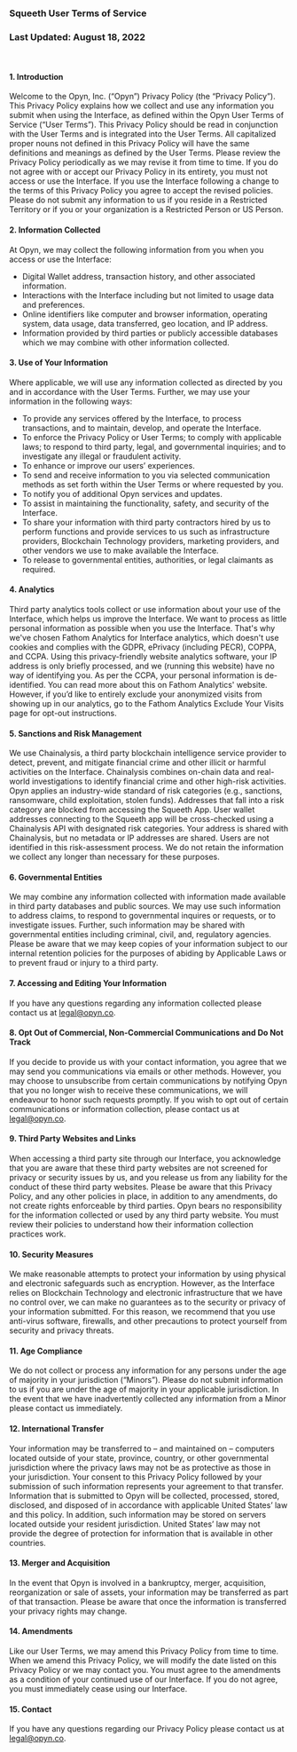 ### Squeeth User Terms of Service

### Last Updated: August 18, 2022

&nbsp;
&nbsp;
&nbsp;

#### 1. Introduction

Welcome to the Opyn, Inc. (“Opyn”) Privacy Policy (the “Privacy Policy”). This Privacy Policy explains how we collect and use any information you submit when using the Interface, as defined within the Opyn User Terms of Service (“User Terms”). This Privacy Policy should be read in conjunction with the User Terms and is integrated into the User Terms. All capitalized proper nouns not defined in this Privacy Policy will have the same definitions and meanings as defined by the User Terms. Please review the Privacy Policy periodically as we may revise it from time to time. If you do not agree with or accept our Privacy Policy in its entirety, you must not access or use the Interface. If you use the Interface following a change to the terms of this Privacy Policy you agree to accept the revised policies. Please do not submit any information to us if you reside in a Restricted Territory or if you or your organization is a Restricted Person or US Person.

#### 2. Information Collected

At Opyn, we may collect the following information from you when you access or use the Interface:

- Digital Wallet address, transaction history, and other associated information.
- Interactions with the Interface including but not limited to usage data and preferences.
- Online identifiers like computer and browser information, operating system, data usage, data transferred, geo location, and IP address.
- Information provided by third parties or publicly accessible databases which we may combine with other information collected.

#### 3. Use of Your Information

Where applicable, we will use any information collected as directed by you and in accordance with the User Terms. Further, we may use your information in the following ways:

- To provide any services offered by the Interface, to process transactions, and to maintain, develop, and operate the Interface.
- To enforce the Privacy Policy or User Terms; to comply with applicable laws; to respond to third party, legal, and governmental inquiries; and to investigate any illegal or fraudulent activity.
- To enhance or improve our users’ experiences.
- To send and receive information to you via selected communication methods as set forth within the User Terms or where requested by you.
- To notify you of additional Opyn services and updates.
- To assist in maintaining the functionality, safety, and security of the Interface.
- To share your information with third party contractors hired by us to perform functions and provide services to us such as infrastructure providers, Blockchain Technology providers, marketing providers, and other vendors we use to make available the Interface.
- To release to governmental entities, authorities, or legal claimants as required.

#### 4. Analytics

Third party analytics tools collect or use information about your use of the Interface, which helps us improve the Interface. We want to process as little personal information as possible when you use the Interface. That's why we've chosen Fathom Analytics for Interface analytics, which doesn't use cookies and complies with the GDPR, ePrivacy (including PECR), COPPA, and CCPA. Using this privacy-friendly website analytics software, your IP address is only briefly processed, and we (running this website) have no way of identifying you. As per the CCPA, your personal information is de-identified. You can read more about this on Fathom Analytics' website.
However, if you’d like to entirely exclude your anonymized visits from showing up in our analytics, go to the Fathom Analytics Exclude Your Visits page for opt-out instructions.

#### 5. Sanctions and Risk Management

We use Chainalysis, a third party blockchain intelligence service provider to detect, prevent, and mitigate financial crime and other illicit or harmful activities on the Interface. Chainalysis combines on-chain data and real-world investigations to identify financial crime and other high-risk activities. Opyn applies an industry-wide standard of risk categories (e.g., sanctions, ransomware, child exploitation, stolen funds). Addresses that fall into a risk category are blocked from accessing the Squeeth App. User wallet addresses connecting to the Squeeth app will be cross-checked using a Chainalysis API with designated risk categories. Your address is shared with Chainalysis, but no metadata or IP addresses are shared. Users are not identified in this risk-assessment process.  We do not retain the information we collect any longer than necessary for these purposes.

#### 6. Governmental Entities

We may combine any information collected with information made available in third party databases and public sources. We may use such information to address claims, to respond to governmental inquires or requests, or to investigate issues. Further, such information may be shared with governmental entities including criminal, civil, and, regulatory agencies. Please be aware that we may keep copies of your information subject to our internal retention policies for the purposes of abiding by Applicable Laws or to prevent fraud or injury to a third party.

#### 7. Accessing and Editing Your Information

If you have any questions regarding any information collected please contact us at legal@opyn.co.

#### 8. Opt Out of Commercial, Non-Commercial Communications and Do Not Track

If you decide to provide us with your contact information, you agree that we may send you communications via emails or other methods. However, you may choose to unsubscribe from certain communications by notifying Opyn that you no longer wish to receive these communications, we will endeavour to honor such requests promptly. If you wish to opt out of certain communications or information collection, please contact us at legal@opyn.co.

#### 9. Third Party Websites and Links

When accessing a third party site through our Interface, you acknowledge that you are aware that these third party websites are not screened for privacy or security issues by us, and you release us from any liability for the conduct of these third party websites. Please be aware that this Privacy Policy, and any other policies in place, in addition to any amendments, do not create rights enforceable by third parties. Opyn bears no responsibility for the information collected or used by any third party website. You must review their policies to understand how their information collection practices work.

#### 10. Security Measures

We make reasonable attempts to protect your information by using physical and electronic safeguards such as encryption. However, as the Interface relies on Blockchain Technology and electronic infrastructure that we have no control over, we can make no guarantees as to the security or privacy of your information submitted. For this reason, we recommend that you use anti-virus software, firewalls, and other precautions to protect yourself from security and privacy threats.

#### 11. Age Compliance

We do not collect or process any information for any persons under the age of majority in your jurisdiction (“Minors”). Please do not submit information to us if you are under the age of majority in your applicable jurisdiction. In the event that we have inadvertently collected any information from a Minor please contact us immediately.

#### 12. International Transfer

Your information may be transferred to – and maintained on – computers located outside of your state, province, country, or other governmental jurisdiction where the privacy laws may not be as protective as those in your jurisdiction. Your consent to this Privacy Policy followed by your submission of such information represents your agreement to that transfer. Information that is submitted to Opyn will be collected, processed, stored, disclosed, and disposed of in accordance with applicable United States’ law and this policy. In addition, such information may be stored on servers located outside your resident jurisdiction. United States’ law may not provide the degree of protection for information that is available in other countries.

#### 13. Merger and Acquisition

In the event that Opyn is involved in a bankruptcy, merger, acquisition, reorganization or sale of assets, your information may be transferred as part of that transaction. Please be aware that once the information is transferred your privacy rights may change.

#### 14. Amendments

Like our User Terms, we may amend this Privacy Policy from time to time. When we amend this Privacy Policy, we will modify the date listed on this Privacy Policy or we may contact you. You must agree to the amendments as a condition of your continued use of our Interface. If you do not agree, you must immediately cease using our Interface.

#### 15. Contact

If you have any questions regarding our Privacy Policy please contact us at legal@opyn.co.
